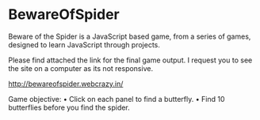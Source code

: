 # BewareOfSpider

Beware of the Spider is a JavaScript based game, from a series of games, designed to learn JavaScript through projects.

Please find attached the link for the final game output. I request you to see the site on a computer as its not responsive. 

http://bewareofspider.webcrazy.in/

Game objective:
•	Click on each panel to find a butterfly.
•	Find 10 butterflies before you find the spider.
